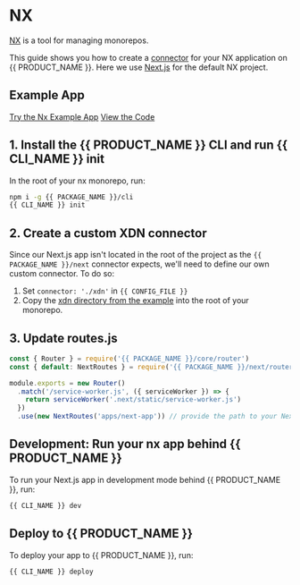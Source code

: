# NX

[NX](https://nx.dev/) is a tool for managing monorepos.

This guide shows you how to create a [connector](/guides/connectors) for your NX application on {{ PRODUCT_NAME }}. Here we use [Next.js](https://nextjs.org/) for the default NX project.

## Example App

[Try the Nx Example App](https://moovweb-docs-xdn-nx-example-default.moovweb-edge.io?button)
[View the Code](https://github.com/moovweb-docs/xdn-examples/tree/main/xdn-next-example?button)

## 1. Install the {{ PRODUCT_NAME }} CLI and run {{ CLI_NAME }} init

In the root of your nx monorepo, run:

```sh
npm i -g {{ PACKAGE_NAME }}/cli
{{ CLI_NAME }} init
```

## 2. Create a custom XDN connector

Since our Next.js app isn't located in the root of the project as the `{{ PACKAGE_NAME }}/next` connector expects, we'll need to define our own custom connector. To do so:

1. Set `connector: './xdn'` in `{{ CONFIG_FILE }}`
2. Copy the [xdn directory from the example](https://github.com/moovweb-docs/xdn-examples/tree/main/xdn-nx-example/xdn) into the root of your monorepo.

## 3. Update routes.js

```js
const { Router } = require('{{ PACKAGE_NAME }}/core/router')
const { default: NextRoutes } = require('{{ PACKAGE_NAME }}/next/router/NextRoutes')

module.exports = new Router()
  .match('/service-worker.js', ({ serviceWorker }) => {
    return serviceWorker('.next/static/service-worker.js')
  })
  .use(new NextRoutes('apps/next-app')) // provide the path to your Next.js app relative to the root of the monorepo here
```

## Development: Run your nx app behind {{ PRODUCT_NAME }}

To run your Next.js app in development mode behind {{ PRODUCT_NAME }}, run:

```sh
{{ CLI_NAME }} dev
```

## Deploy to {{ PRODUCT_NAME }}

To deploy your app to {{ PRODUCT_NAME }}, run:

```sh
{{ CLI_NAME }} deploy
```
